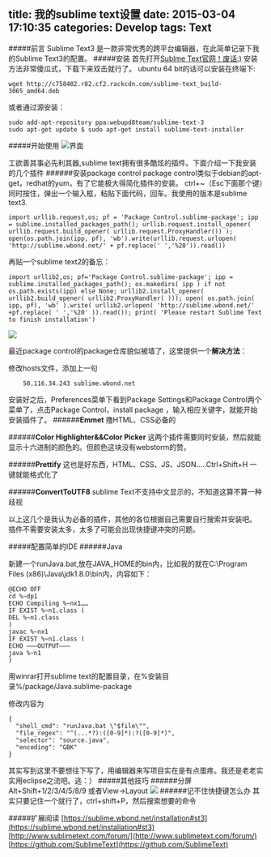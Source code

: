 title: 我的sublime text设置
date: 2015-03-04 17:10:35
categories: Develop
tags: Text
---

#####前言
Sublime Text3 是一款非常优秀的跨平台编辑器，在此简单记录下我的Sublime Text3的配置。
#####安装
首先打开[Sublme Text官网！废话:)](http://www.sublimetext.com/3)
安装方法非常傻瓜式，下载下来双击就行了。
ubuntu 64 bit的话可以安装在终端下:

    wget http://c758482.r82.cf2.rackcdn.com/sublime-text_build-3065_amd64.deb
或者通过源安装：


    sudo add-apt-repository ppa:webupd8team/sublime-text-3 
    sudo apt-get update $ sudo apt-get install sublime-text-installer

<!-- more --> 
#####开始使用
![界面](http://ww4.sinaimg.cn/large/005yyi5Jjw1em67df3n1zj30qd0hfgmk.jpg)


工欲善其事必先利其器,sublime text拥有很多酷炫的插件。下面介绍一下我安装的几个插件
######安装package control
package control类似于debian的apt-get，redhat的yum，有了它能极大得简化插件的安装。
ctrl+~（Esc下面那个键）同时按住，弹出一个输入框，粘贴下面代码，回车。我使用的版本是sublime text3.

    import urllib.request,os; pf = 'Package Control.sublime-package'; ipp = sublime.installed_packages_path(); urllib.request.install_opener( urllib.request.build_opener( urllib.request.ProxyHandler()) ); open(os.path.join(ipp, pf), 'wb').write(urllib.request.urlopen( 'http://sublime.wbond.net/' + pf.replace(' ','%20')).read())

再贴一个sublime text2的备忘：

    import urllib2,os; pf='Package Control.sublime-package'; ipp = sublime.installed_packages_path(); os.makedirs( ipp ) if not os.path.exists(ipp) else None; urllib2.install_opener( urllib2.build_opener( urllib2.ProxyHandler( ))); open( os.path.join( ipp, pf), 'wb' ).write( urllib2.urlopen( 'http://sublime.wbond.net/' +pf.replace( ' ','%20' )).read()); print( 'Please restart Sublime Text to finish installation')
![](http://ww1.sinaimg.cn/large/005yyi5Jjw1em67igboj0j30qd0h4jt4.jpg)



最近package control的package仓库貌似被墙了，这里提供一个**解决方法**：


修改hosts文件，添加上一句


		50.116.34.243 sublime.wbond.net



安装好之后，Preferences菜单下看到Package Settings和Package Control两个菜单了，点击Package Control，install package ，输入相应关键字，就能开始安装插件了。
######**Emmet**
撸HTML、CSS必备的

######**Color Highlighter&&Color Picker**
这两个插件需要同时安装，然后就能显示十六进制的颜色的。但颜色这块没有webstorm的赞。

######**Prettify**
这也是好东西，HTML、CSS、JS、JSON.....Ctrl+Shift+H 一键就能格式化了

######**ConvertToUTF8**
sublime Text不支持中文显示的，不知道这算不算一种歧视

以上这几个是我认为必备的插件，其他的各位根据自己需要自行搜索并安装吧。
插件不需要安装太多，太多了可能会出现快捷键冲突的问题。


#####配置简单的IDE
######Java

新建一个runJava.bat,放在JAVA_HOME的bin内，比如我的就在C:\Program Files (x86)\Java\jdk1.8.0\bin内，内容如下：


    @ECHO OFF 
    cd %~dp1 
    ECHO Compiling %~nx1……
    IF EXIST %~n1.class ( 
    DEL %~n1.class 
    ) 
    javac %~nx1 
    IF EXIST %~n1.class ( 
    ECHO ———OUTPUT———
    java %~n1 
    )

用winrar打开sublime text的配置目录，在%安装目录%/package/Java.sublime-package

修改内容为


    {
      "shell_cmd": "runJava.bat \"$file\"",
      "file_regex": "^(...*?):([0-9]*):?([0-9]*)",
      "selector": "source.java",
      "encoding": "GBK"
    }

其实写到这里不要想往下写了，用编辑器来写项目实在是有点蛋疼。我还是老老实实用eclipse之流吧。逃：）
#####其他技巧
######分屏
    Alt+Shift+1/2/3/4/5/8/9
或者View->Layout
![](http://ww1.sinaimg.cn/large/7001c874gw1em68wzi2ipj21hc0sy47e.jpg)
######记不住快捷键怎么办
其实只要记住一个就行了，ctrl+shift+P，然后搜索想要的命令

#####扩展阅读
[https://sublime.wbond.net/installation#st3](https://sublime.wbond.net/installation#st3)
<br>
[http://www.sublimetext.com/forum/](http://www.sublimetext.com/forum/)
<br>
[https://github.com/SublimeText](https://github.com/SublimeText)
